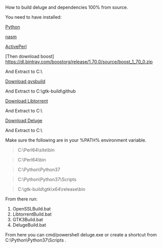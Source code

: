 How to build deluge and dependencies 100% from source.

You need to have installed:

[Python](https://www.python.org/ftp/python/3.7.5/python-3.7.5-amd64.exe)

[nasm](https://www.nasm.us/pub/nasm/releasebuilds/2.14.02/win64/nasm-2.14.02-installer-x64.exe)

[ActivePerl](https://platform.activestate.com/ActiveState/ActivePerl-5.28/auto-fork?utm_campaign=fork-perl&utm_medium=website&utm_source=activestate.com&utm_term=perl5.28&utm_content=fork-activeperl5.28)

[Then download boost] https://dl.bintray.com/boostorg/release/1.70.0/source/boost_1_70_0.zip

And Extract to C:\

[Download gvsbuild](https://github.com/cas--/gvsbuild/archive/master.zip)

And Extract to C:\gtk-build\github

[Download Libtorrent](https://github.com/arvidn/libtorrent/archive/RC_1_2.zip)

And Extract to C:\

[Download Deluge](https://github.com/deluge-torrent/deluge/archive/develop.zip)

And Extract to C:\

Make sure the following are in your %PATH% environment variable.

>C:\Perl64\site\bin

>C:\Perl64\bin

>C:\Python\Python37

>C:\Python\Python37\Scripts

>C:\gtk-build\gtk\x64\release\bin

From there run:
1. OpenSSLBuild.bat
2. LibtorrentBuild.bat
3. GTK3Build.bat
4. DelugeBuild.bat

From here you can cmd/powershell deluge.exe or create a shortcut from C:\Python\Python37\Scripts .
